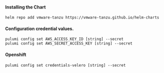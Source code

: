 #### Installing the Chart
```hcl
helm repo add vmware-tanzu https://vmware-tanzu.github.io/helm-charts
```

#### Configuration credential values.
```hcl
pulumi config set AWS_ACCESS_KEY_ID [string] --secret
pulumi config set AWS_SECRET_ACCESS_KEY [string] --secret
```

#### Openshift
```hcl
pulumi config set credentials-velero [string] --secret
```